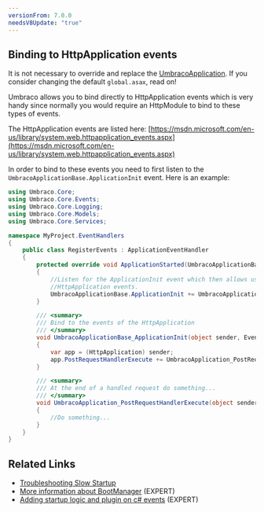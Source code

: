```yaml
---
versionFrom: 7.0.0
needsV8Update: "true"
---
```


## Binding to HttpApplication events

It is not necessary to override and replace the [UmbracoApplication](https://our.umbraco.com/apidocs/csharp/api/Umbraco.Web.UmbracoApplication.html).  If you consider changing the default `global.asax`, read on!

Umbraco allows you to bind directly to HttpApplication events which is very handy since normally you would require an HttpModule to bind to these types of events. 

The HttpApplication events are listed here: [https://msdn.microsoft.com/en-us/library/system.web.httpapplication_events.aspx](https://msdn.microsoft.com/en-us/library/system.web.httpapplication_events.aspx)

In order to bind to these events you need to first listen to the `UmbracoApplicationBase.ApplicationInit` event. Here is an example:

```csharp
using Umbraco.Core;
using Umbraco.Core.Events;
using Umbraco.Core.Logging;
using Umbraco.Core.Models;
using Umbraco.Core.Services;

namespace MyProject.EventHandlers
{
    public class RegisterEvents : ApplicationEventHandler
    {
        protected override void ApplicationStarted(UmbracoApplicationBase umbracoApplication, ApplicationContext applicationContext)
        {
            //Listen for the ApplicationInit event which then allows us to bind to the
            //HttpApplication events.
            UmbracoApplicationBase.ApplicationInit += UmbracoApplicationBase_ApplicationInit;     
        }

        /// <summary>
        /// Bind to the events of the HttpApplication
        /// </summary>
        void UmbracoApplicationBase_ApplicationInit(object sender, EventArgs e)
        {
            var app = (HttpApplication) sender;
            app.PostRequestHandlerExecute += UmbracoApplication_PostRequestHandlerExecute;
        }

        /// <summary>
        /// At the end of a handled request do something... 
        /// </summary>            
        void UmbracoApplication_PostRequestHandlerExecute(object sender, EventArgs e)
        {
            //Do something...
        }
    }
}
```

## Related Links
* [Troubleshooting Slow Startup](Troubleshooting-Slow-Startup.md)
* [More information about BootManager](Understanding-Bootmanagers.md) (EXPERT)
* [Adding startup logic and plugin on c# events](Application-Startup.md) (EXPERT)
